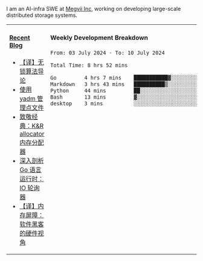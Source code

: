 I am an AI-infra SWE at [Megvii Inc](https://en.megvii.com/), working on developing large-scale distributed storage systems.

<table width="960px">
<tr>
<td valign="top" width="50%">

#### <a href="https://www.kongjun18.me" target="_blank">Recent Blog</a>

<!-- BLOG-POST-LIST:START -->
- [【译】无锁算法导论](https://kongjun18.github.io/posts/2023/07/14/)
- [使用 yadm 管理点文件](https://kongjun18.github.io/posts/2023/04/07/)
- [致敬经典：K&amp;R allocator 内存分配器](https://kongjun18.github.io/posts/2022/12/12/)
- [深入剖析 Go 语言运行时：IO 轮询器](https://kongjun18.github.io/posts/2022/11/21/)
- [【译】内存屏障：软件黑客的硬件视角](https://kongjun18.github.io/posts/2022/11/03/)
<!-- BLOG-POST-LIST:END -->

</td>
<td valign="top" width="50%">

#### Weekly Development Breakdown

<!--START_SECTION:waka-->

```txt
From: 03 July 2024 - To: 10 July 2024

Total Time: 8 hrs 52 mins

Go         4 hrs 7 mins    ███████████▓░░░░░░░░░░░░░   46.54 %
Markdown   3 hrs 43 mins   ██████████▒░░░░░░░░░░░░░░   41.91 %
Python     44 mins         ██░░░░░░░░░░░░░░░░░░░░░░░   08.44 %
Bash       13 mins         ▓░░░░░░░░░░░░░░░░░░░░░░░░   02.52 %
desktop    3 mins          ░░░░░░░░░░░░░░░░░░░░░░░░░   00.59 %
```

<!--END_SECTION:waka-->
</td>
</tr>

</table>
